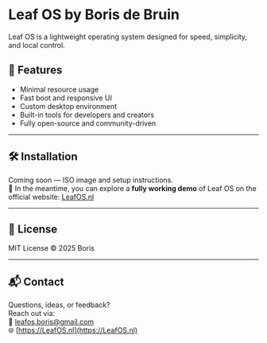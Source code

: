# Leaf OS by Boris de Bruin

Leaf OS is a lightweight operating system designed for speed, simplicity, and local control.

## 🚀 Features

- Minimal resource usage  
- Fast boot and responsive UI  
- Custom desktop environment  
- Built-in tools for developers and creators  
- Fully open-source and community-driven  

---

## 🛠️ Installation

Coming soon — ISO image and setup instructions.  
🎉 In the meantime, you can explore a **fully working demo** of Leaf OS on the official website: [LeafOS.nl](https://LeafOS.nl)

---

## 📄 License

MIT License © 2025 Boris

---

## 📬 Contact

Questions, ideas, or feedback?  
Reach out via:  
📧 leafos.boris@gmail.com  
🌐 [https://LeafOS.nl](https://LeafOS.nl)
